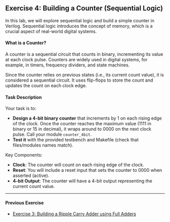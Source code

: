 ## Exercise 4: Building a Counter (Sequential Logic)

In this lab, we will explore sequential logic and build a simple counter in Verilog. Sequential logic introduces the concept of memory, which is a crucial aspect of real-world digital systems.

#### What is a Counter?

A counter is a sequential circuit that counts in binary, incrementing its value at each clock pulse. Counters are widely used in digital systems, for example, in timers, frequency dividers, and state machines.

Since the counter relies on previous states (i.e., its current count value), it is considered a sequential circuit. It uses flip-flops to store the count and updates the count on each clock edge.

#### Task Description

Your task is to:
- **Design a 4-bit binary counter** that increments by 1 on each rising edge of the clock. Once the counter reaches the maximum value (1111 in binary or 15 in decimal), it wraps around to 0000 on the next clock pulse. Call your module `counter_4bit`.
- **Test it** with the provided testbench and Makefile (check that files/modules names match).

Key Components:
- **Clock**: The counter will count on each rising edge of the clock.
- **Reset**: You will include a reset input that sets the counter to 0000 when asserted (active).
- **4-bit Output**: The counter will have a 4-bit output representing the current count value.

- - -

#### Previous Exercise
- [Exercise 3: Building a Ripple Carry Adder using Full Adders](../Ex3_RippleCarryAdder/README.md)